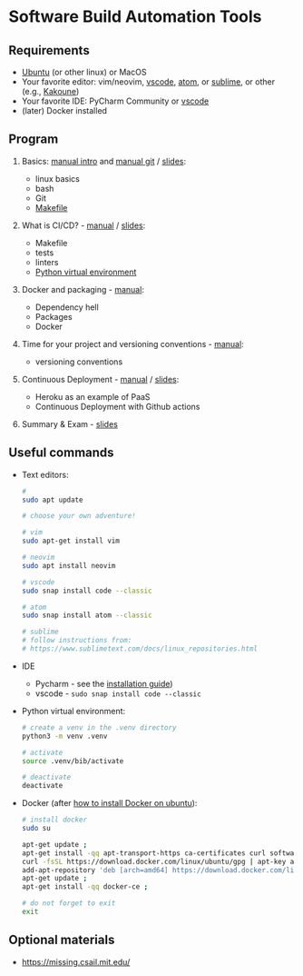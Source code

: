 # Software Build Automation Tools

## Requirements

- [Ubuntu](https://wiki.ubuntu.com/Releases) (or other linux) or MacOS
- Your favorite editor: vim/neovim, [vscode](https://code.visualstudio.com/), [atom](https://atom.io/), or [sublime](https://www.sublimetext.com/), or other (e.g., [Kakoune](https://www.redhat.com/sysadmin/kakoune-vi-text-editor))
- Your favorite IDE: PyCharm Community or [vscode](https://code.visualstudio.com/)
- (later) Docker installed

## Program

1. Basics: [manual intro](00_intro/README.md) and [manual git](01_exercise/manual.md) / [slides](01_slides/index.pdf):

   - linux basics
   - bash
   - Git
   - [Makefile](01_exercise/example/)

2. What is CI/CD? - [manual](02_exercise/README.md) / [slides](02_slides/index.pdf):

   - Makefile
   - tests
   - linters
   - [Python virtual environment](https://docs.python.org/3/tutorial/venv.html)

3. Docker and packaging - [manual](03_exercise/README.md):

   - Dependency hell
   - Packages
   - Docker

4. Time for your project and versioning conventions - [manual](04_exercise/README.md):

   - versioning conventions

5. Continuous Deployment - [manual](05_exercise/README.md) / [slides](05_slides/index.pdf):

   - Heroku as an example of PaaS
   - Continuous Deployment with Github actions

6. Summary & Exam - [slides](06_slides/)

## Useful commands

- Text editors:

  ```bash
  # 
  sudo apt update
  
  # choose your own adventure!
  
  # vim
  sudo apt-get install vim
  
  # neovim
  sudo apt install neovim
  
  # vscode
  sudo snap install code --classic
  
  # atom
  sudo snap install atom --classic
  
  # sublime
  # follow instructions from:
  # https://www.sublimetext.com/docs/linux_repositories.html
  ```

- IDE

  - Pycharm - see the [installation guide](https://www.jetbrains.com/help/pycharm/installation-guide.html#toolbox))
  - vscode - `sudo snap install code --classic`

- Python virtual environment:

  ```bash
  # create a venv in the .venv directory
  python3 -m venv .venv

  # activate
  source .venv/bib/activate

  # deactivate
  deactivate
  ```

- Docker (after [how to install Docker on ubuntu](https://docs.docker.com/engine/install/ubuntu/#installation-methods)):

   ```bash
   # install docker
   sudo su

   apt-get update ;
   apt-get install -qq apt-transport-https ca-certificates curl software-properties-common ;
   curl -fsSL https://download.docker.com/linux/ubuntu/gpg | apt-key add - ;
   add-apt-repository 'deb [arch=amd64] https://download.docker.com/linux/ubuntu '$(lsb_release -cs)' stable' ;
   apt-get update ;
   apt-get install -qq docker-ce ;

   # do not forget to exit
   exit
   ```

## Optional materials

- https://missing.csail.mit.edu/
